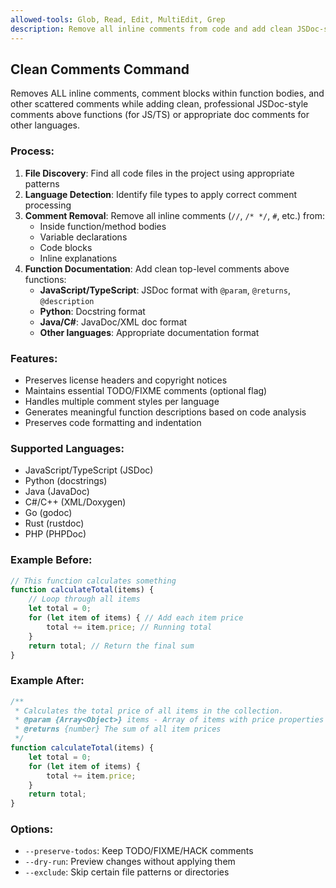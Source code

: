 ```yaml
---
allowed-tools: Glob, Read, Edit, MultiEdit, Grep
description: Remove all inline comments from code and add clean JSDoc-style function descriptions for JS/TS files.
---
```


## Clean Comments Command

Removes ALL inline comments, comment blocks within function bodies, and other scattered comments while adding clean, professional JSDoc-style comments above functions (for JS/TS) or appropriate doc comments for other languages.

### Process:

1. **File Discovery**: Find all code files in the project using appropriate patterns
2. **Language Detection**: Identify file types to apply correct comment processing
3. **Comment Removal**: Remove all inline comments (`//`, `/* */`, `#`, etc.) from:
   - Inside function/method bodies  
   - Variable declarations
   - Code blocks
   - Inline explanations
4. **Function Documentation**: Add clean top-level comments above functions:
   - **JavaScript/TypeScript**: JSDoc format with `@param`, `@returns`, `@description`
   - **Python**: Docstring format  
   - **Java/C#**: JavaDoc/XML doc format
   - **Other languages**: Appropriate documentation format

### Features:
- Preserves license headers and copyright notices
- Maintains essential TODO/FIXME comments (optional flag)
- Handles multiple comment styles per language
- Generates meaningful function descriptions based on code analysis
- Preserves code formatting and indentation

### Supported Languages:
- JavaScript/TypeScript (JSDoc)
- Python (docstrings)
- Java (JavaDoc)
- C#/C++ (XML/Doxygen)
- Go (godoc)
- Rust (rustdoc)
- PHP (PHPDoc)

### Example Before:
```javascript
// This function calculates something
function calculateTotal(items) {
    // Loop through all items
    let total = 0;
    for (let item of items) { // Add each item price
        total += item.price; // Running total
    }
    return total; // Return the final sum
}
```

### Example After:
```javascript
/**
 * Calculates the total price of all items in the collection.
 * @param {Array<Object>} items - Array of items with price properties
 * @returns {number} The sum of all item prices
 */
function calculateTotal(items) {
    let total = 0;
    for (let item of items) {
        total += item.price;
    }
    return total;
}
```

### Options:
- `--preserve-todos`: Keep TODO/FIXME/HACK comments
- `--dry-run`: Preview changes without applying them
- `--exclude`: Skip certain file patterns or directories